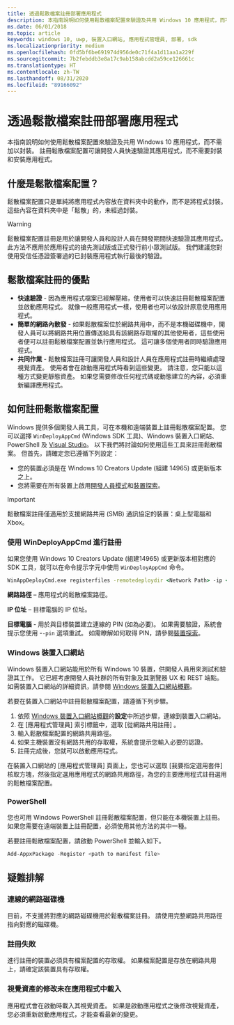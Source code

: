 ```yaml
---
title: 透過鬆散檔案註冊部署應用程式
description: 本指南說明如何使用鬆散檔案配置來驗證及共用 Windows 10 應用程式，而不需加以封裝。
ms.date: 06/01/2018
ms.topic: article
keywords: windows 10, uwp, 裝置入口網站, 應用程式管理員, 部署, sdk
ms.localizationpriority: medium
ms.openlocfilehash: 0fd5bf6be691974d956de0c71f4a1d11aa1a229f
ms.sourcegitcommit: 7b2febddb3e8a17c9ab158abcdd2a59ce126661c
ms.translationtype: HT
ms.contentlocale: zh-TW
ms.lasthandoff: 08/31/2020
ms.locfileid: "89166092"
---
```

# <a name="deploy-an-app-through-loose-file-registration"></a>透過鬆散檔案註冊部署應用程式 

本指南說明如何使用鬆散檔案配置來驗證及共用 Windows 10 應用程式，而不需加以封裝。 註冊鬆散檔案配置可讓開發人員快速驗證其應用程式，而不需要封裝和安裝應用程式。 

## <a name="what-is-a-loose-file-layout"></a>什麼是鬆散檔案配置？

鬆散檔案配置只是單純將應用程式內容放在資料夾中的動作，而不是將程式封裝。 這些內容在資料夾中是「鬆散」的，未經過封裝。 

> [!WARNING]
> 鬆散檔案配置註冊是用於讓開發人員和設計人員在開發期間快速驗證其應用程式。 此方法不應用於應用程式的搶先測試版或正式發行前小眾測試版。 我們建議您對使用受信任憑證簽署過的已封裝應用程式執行最後的驗證。 

## <a name="advantages-of-loose-file-registration"></a>鬆散檔案註冊的優點

- **快速驗證** - 因為應用程式檔案已經解壓縮，使用者可以快速註冊鬆散檔案配置並啟動應用程式。 就像一般應用程式一樣，使用者也可以依設計原意使用應用程式。 
- **簡單的網路內散發** - 如果鬆散檔案位於網路共用中，而不是本機磁碟機中，開發人員可以將網路共用位置傳送給具有該網路存取權的其他使用者，這些使用者便可以註冊鬆散檔案配置並執行應用程式。 這可讓多個使用者同時驗證應用程式。 
- **共同作業** - 鬆散檔案註冊可讓開發人員和設計人員在應用程式註冊時繼續處理視覺資產。 使用者會在啟動應用程式時看到這些變更。 請注意，您只能以這種方式變更靜態資產。 如果您需要修改任何程式碼或動態建立的內容，必須重新編譯應用程式。

## <a name="how-to-register-a-loose-file-layout"></a>如何註冊鬆散檔案配置

Windows 提供多個開發人員工具，可在本機和遠端裝置上註冊鬆散檔案配置。 您可以選擇 `WinDeployAppCmd` (Windows SDK 工具)、Windows 裝置入口網站、PowerShell 及 [Visual Studio](./deploying-and-debugging-uwp-apps.md#register-layout-from-network)。 以下我們將討論如何使用這些工具來註冊鬆散檔案。 但首先，請確定您已遵循下列設定：

- 您的裝置必須是在 Windows 10 Creators Update (組建 14965) 或更新版本之上。
- 您將需要在所有裝置上啟用[開發人員模式](../get-started/enable-your-device-for-development.md)和[裝置探索](../get-started/enable-your-device-for-development.md#device-discovery)。

> [!IMPORTANT]
> 鬆散檔案註冊僅適用於支援網路共用 (SMB) 通訊協定的裝置：桌上型電腦和 Xbox。 

### <a name="register-with-windeployappcmd"></a>使用 WinDeployAppCmd 進行註冊

如果您使用 Windows 10 Creators Update (組建14965) 或更新版本相對應的 SDK 工具，就可以在命令提示字元中使用 `WinDeployAppCmd` 命令。

```cmd
WinAppDeployCmd.exe registerfiles -remotedeploydir <Network Path> -ip <IP Address> -pin <target machine PIN>
```

**網路路徑** – 應用程式的鬆散檔案路徑。

**IP 位址** – 目標電腦的 IP 位址。

**目標電腦** - 用於與目標裝置建立連線的 PIN (如為必要)。 如果需要驗證，系統會提示您使用 -`-pin` 選項重試。 如需瞭解如何取得 PIN，請參閱[裝置探索](../get-started/enable-your-device-for-development.md#device-discovery)。

### <a name="windows-device-portal"></a>Windows 裝置入口網站

Windows 裝置入口網站能用於所有 Windows 10 裝置，供開發人員用來測試和驗證其工作。 它已經考慮開發人員社群的所有對象及其瀏覽器 UX 和 REST 端點。 如需裝置入口網站的詳細資訊，請參閱 [Windows 裝置入口網站概觀](device-portal.md)。

若要在裝置入口網站中註冊鬆散檔案配置，請遵循下列步驟。

1. 依照 [Windows 裝置入口網站概觀](device-portal.md)的**設定**中所述步驟，連線到裝置入口網站。
1. 在 [應用程式管理員] 索引標籤中，選取 [從網路共用註冊]  。
1. 輸入鬆散檔案配置的網路共用路徑。 
1. 如果主機裝置沒有網路共用的存取權，系統會提示您輸入必要的認證。
1. 註冊完成後，您就可以啟動應用程式。

在裝置入口網站的 [應用程式管理員] 頁面上，您也可以選取 [我要指定選用套件]  核取方塊，然後指定選用應用程式的網路共用路徑，為您的主要應用程式註冊選用的鬆散檔案配置。 

### <a name="powershell"></a>PowerShell 

您也可用 Windows PowerShell 註冊鬆散檔案配置，但只能在本機裝置上註冊。 如果您需要在遠端裝置上註冊配置，必須使用其他方法的其中一種。 

若要註冊鬆散檔案配置，請啟動 PowerShell 並輸入如下。

```PowerShell
Add-AppxPackage -Register <path to manifest file>
```

## <a name="troubleshooting"></a>疑難排解

### <a name="mapped-network-drives"></a>連線的網路磁碟機
目前，不支援將對應的網路磁碟機用於鬆散檔案註冊。 請使用完整網路共用路徑指向對應的磁碟機。

### <a name="registration-failure"></a>註冊失敗
進行註冊的裝置必須具有檔案配置的存取權。 如果檔案配置是存放在網路共用上，請確定該裝置具有存取權。 

### <a name="modifications-to-visual-assets-arent-being-loaded-in-the-app"></a>視覺資產的修改未在應用程式中載入 
應用程式會在啟動時載入其視覺資產。 如果是啟動應用程式之後修改視覺資產，您必須重新啟動應用程式，才能查看最新的變更。